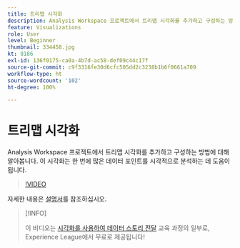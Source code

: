 ```yaml
---
title: 트리맵 시각화
description: Analysis Workspace 프로젝트에서 트리맵 시각화를 추가하고 구성하는 방법에 대해 알아봅니다. 이 시각화는 한 번에 많은 데이터 포인트를 시각적으로 분석하는 데 도움이 됩니다.
feature: Visualizations
role: User
level: Beginner
thumbnail: 334458.jpg
kt: 8186
exl-id: 136f0175-ca0a-4b7d-ac58-def09c44c17f
source-git-commit: c9f3316fe30d6cfc505dd2c3238b1b6f0661a709
workflow-type: ht
source-wordcount: '102'
ht-degree: 100%

---
```


# 트리맵 시각화

Analysis Workspace 프로젝트에서 트리맵 시각화를 추가하고 구성하는 방법에 대해 알아봅니다. 이 시각화는 한 번에 많은 데이터 포인트를 시각적으로 분석하는 데 도움이 됩니다.

>[!VIDEO](https://video.tv.adobe.com/v/334458/?quality=12&learn=on)

자세한 내용은 [설명서](https://experienceleague.adobe.com/docs/analytics/analyze/analysis-workspace/visualizations/treemap.html?lang=ko)를 참조하십시오.

>[!INFO]
>
> 이 비디오는 [시각화를 사용하여 데이터 스토리 전달](https://experienceleague.adobe.com/?recommended=Analytics-U-1-2021.1.visualizations) 교육 과정의 일부로, Experience League에서 무료로 제공됩니다!
